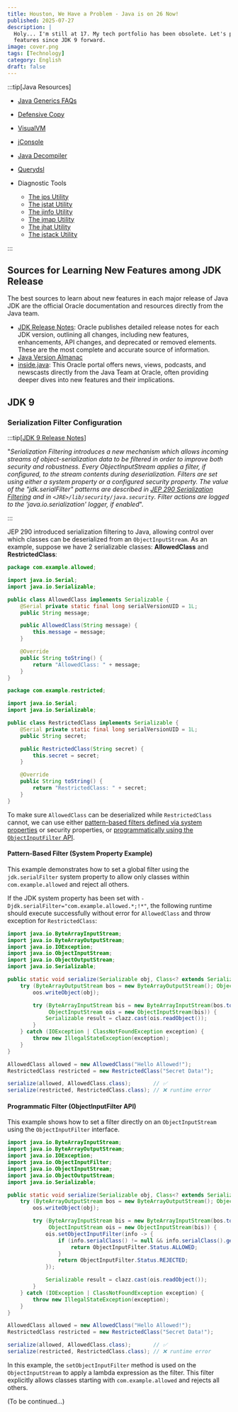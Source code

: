 ```yaml
---
title: Houston, We Have a Problem - Java is on 26 Now!
published: 2025-07-27
description: |
  Holy... I'm still at 17. My tech portfolio has been obsolete. Let's put up a blog that shares the updates and new
  features since JDK 9 forward.
image: cover.png
tags: [Technology]
category: English
draft: false
---
```


:::tip[Java Resources]

- [Java Generics FAQs](http://www.angelikalanger.com/GenericsFAQ/JavaGenericsFAQ.html)
- [Defensive Copy](http://www.javapractices.com/topic/TopicAction.do?Id=15)
- [VisualVM](https://visualvm.github.io/)
- [jConsole](https://openjdk.java.net/tools/svc/jconsole/)
- [Java Decompiler](http://java-decompiler.github.io/)
- [Querydsl](http://querydsl.com/)
- Diagnostic Tools

  - [The jps Utility](https://docs.oracle.com/javase/8/docs/technotes/guides/troubleshoot/tooldescr015.html)
  - [The jstat Utility](https://docs.oracle.com/javase/8/docs/technotes/guides/troubleshoot/tooldescr017.html)
  - [The jinfo Utility](https://docs.oracle.com/javase/8/docs/technotes/guides/troubleshoot/tooldescr013.html)
  - [The jmap Utility](https://docs.oracle.com/javase/8/docs/technotes/guides/troubleshoot/tooldescr014.html)
  - [The jhat Utility](https://docs.oracle.com/javase/8/docs/technotes/guides/troubleshoot/tooldescr012.html)
  - [The jstack Utility](https://docs.oracle.com/javase/8/docs/technotes/guides/troubleshoot/tooldescr016.html)

:::

Sources for Learning New Features among JDK Release
----------------------------------------------------

The best sources to learn about new features in each major release of Java JDK are the official Oracle documentation and
resources directly from the Java team.

- [JDK Release Notes](https://www.oracle.com/java/technologies/javase/jdk-relnotes-index.html): Oracle publishes
  detailed release notes for each JDK version, outlining all changes, including new features, enhancements, API changes,
  and deprecated or removed elements. These are the most complete and accurate source of information.
- [Java Version Almanac](https://javaalmanac.io/)
- [inside.java](https://inside.java/): This Oracle portal offers news, views, podcasts, and newscasts directly from the
  Java Team at Oracle, often providing deeper dives into new features and their implications.

JDK 9
-----

### Serialization Filter Configuration

:::tip[[JDK 9 Release Notes](https://www.oracle.com/java/technologies/javase/9-relnotes.html#JDK-8155760)]

"_Serialization Filtering introduces a new mechanism which allows incoming streams of object-serialization data to be
filtered in order to improve both security and robustness. Every ObjectInputStream applies a filter, if configured, to
the stream contents during deserialization. Filters are set using either a system property or a configured security
property. The value of the "jdk.serialFilter" patterns are described in
[JEP 290 Serialization Filtering](http://openjdk.java.net/jeps/290) and in `<JRE>/lib/security/java.security`. Filter
actions are logged to the 'java.io.serialization' logger, if enabled_".

:::

JEP 290 introduced serialization filtering to Java, allowing control over which classes can be deserialized from an
`ObjectInputStream`. As an example, suppose we have 2 serializable classes: __AllowedClass__ and __RestrictedClass__:

```java title="AllowedClass.java"
package com.example.allowed;

import java.io.Serial;
import java.io.Serializable;

public class AllowedClass implements Serializable {
    @Serial private static final long serialVersionUID = 1L;
    public String message;

    public AllowedClass(String message) {
        this.message = message;
    }

    @Override
    public String toString() {
        return "AllowedClass: " + message;
    }
}
```

```java title=RestrictedClass.java
package com.example.restricted;

import java.io.Serial;
import java.io.Serializable;

public class RestrictedClass implements Serializable {
    @Serial private static final long serialVersionUID = 1L;
    public String secret;

    public RestrictedClass(String secret) {
        this.secret = secret;
    }

    @Override
    public String toString() {
        return "RestrictedClass: " + secret;
    }
}
```

To make sure `AllowedClass` can be deserialized while `RestrictedClass` cannot, we can use either
[pattern-based filters defined via system properties](#pattern-based-filter-system-property-example) or security
properties, or [programmatically using the `ObjectInputFilter` API](#programmatic-filter-objectinputfilter-api).

#### Pattern-Based Filter (System Property Example)

This example demonstrates how to set a global filter using the `jdk.serialFilter` system property to allow only classes
within `com.example.allowed` and reject all others.

If the JDK system property has been set with `-Djdk.serialFilter="com.example.allowed.*;!*"`, the following runtime
should execute successfully without error for `AllowedClass` and throw exception for `RestrictedClass`:

```java ins="serialize(allowed, AllowedClass.class);" del="serialize(restricted, RestrictedClass.class);"
import java.io.ByteArrayInputStream;
import java.io.ByteArrayOutputStream;
import java.io.IOException;
import java.io.ObjectInputStream;
import java.io.ObjectOutputStream;
import java.io.Serializable;

public static void serialize(Serializable obj, Class<? extends Serializable> clazz) {
    try (ByteArrayOutputStream bos = new ByteArrayOutputStream(); ObjectOutputStream oos = new ObjectOutputStream(bos)) {
        oos.writeObject(obj);

        try (ByteArrayInputStream bis = new ByteArrayInputStream(bos.toByteArray());
             ObjectInputStream ois = new ObjectInputStream(bis)) {
            Serializable result = clazz.cast(ois.readObject());
        }
    } catch (IOException | ClassNotFoundException exception) {
        throw new IllegalStateException(exception);
    }
}

AllowedClass allowed = new AllowedClass("Hello Allowed!");
RestrictedClass restricted = new RestrictedClass("Secret Data!");

serialize(allowed, AllowedClass.class);       // ✅
serialize(restricted, RestrictedClass.class); // ❌ runtime error
```

#### Programmatic Filter (ObjectInputFilter API)

This example shows how to set a filter directly on an `ObjectInputStream` using the `ObjectInputFilter` interface.

```java {"Programmatically configure filtering":15-20} ins="serialize(allowed, AllowedClass.class);" del="serialize(restricted, RestrictedClass.class);"
import java.io.ByteArrayInputStream;
import java.io.ByteArrayOutputStream;
import java.io.IOException;
import java.io.ObjectInputFilter;
import java.io.ObjectInputStream;
import java.io.ObjectOutputStream;
import java.io.Serializable;

public static void serialize(Serializable obj, Class<? extends Serializable> clazz) {
    try (ByteArrayOutputStream bos = new ByteArrayOutputStream(); ObjectOutputStream oos = new ObjectOutputStream(bos)) {
        oos.writeObject(obj);

        try (ByteArrayInputStream bis = new ByteArrayInputStream(bos.toByteArray());
             ObjectInputStream ois = new ObjectInputStream(bis)) {
            ois.setObjectInputFilter(info -> {
                if (info.serialClass() != null && info.serialClass().getName().startsWith("com.example.allowed")) {
                    return ObjectInputFilter.Status.ALLOWED;
                }
                return ObjectInputFilter.Status.REJECTED;
            });

            Serializable result = clazz.cast(ois.readObject());
        }
    } catch (IOException | ClassNotFoundException exception) {
        throw new IllegalStateException(exception);
    }
}

AllowedClass allowed = new AllowedClass("Hello Allowed!");
RestrictedClass restricted = new RestrictedClass("Secret Data!");

serialize(allowed, AllowedClass.class);       // ✅
serialize(restricted, RestrictedClass.class); // ❌ runtime error
```

In this example, the `setObjectInputFilter` method is used on the `ObjectInputStream` to apply a lambda expression as
the filter. This filter explicitly allows classes starting with `com.example.allowed` and rejects all others.

(To be continued...)